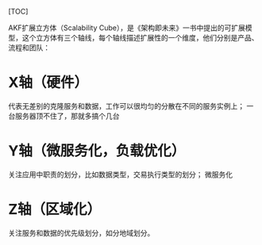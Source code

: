 [TOC]

AKF扩展立方体（Scalability Cube），是《架构即未来》一书中提出的可扩展模型，这个立方体有三个轴线，每个轴线描述扩展性的一个维度，他们分别是产品、流程和团队：

# X轴（硬件）
代表无差别的克隆服务和数据，工作可以很均匀的分散在不同的服务实例上；
一台服务器顶不住了，那就多搞个几台
# Y轴（微服务化，负载优化）
关注应用中职责的划分，比如数据类型，交易执行类型的划分；
微服务化
# Z轴（区域化）
关注服务和数据的优先级划分，如分地域划分。
